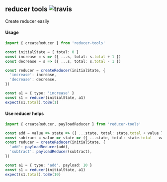 ## reducer tools ![travis](https://travis-ci.org/ruanyl/reducer-tools.svg?branch=master)

Create reducer easily

#### Usage
```typescript
import { createReducer } from 'reducer-tools'

const initialState = { total: 0 }
const increase = s => ({ ...s, total: s.total + 1 })
const decrease = s => ({ ...s, total: s.total - 1 })

const reducer = createReducer(initialState, {
  'increase': increase,
  'decrease': decrease,
})

const a1 = { type: 'increase' }
const s1 = reducer(initialState, a1)
expect(s1.total).toBe(1)
```

#### Use reducer helps
```typescript
import { createReducer, payloadReducer } from 'reducer-tools'

const add = value => state => ({ ...state, total: state.total + value })
const subtract = value => state => ({ ...state, total: state.total - value })
const reducer = createReducer(initialState, {
  'add': payloadReducer(add),
  'subtract': payloadReducer(subtract),
})

const a1 = { type: 'add', payload: 10 }
const s1 = reducer(initialState, a1)
expect(s1.total).toBe(10)
```
